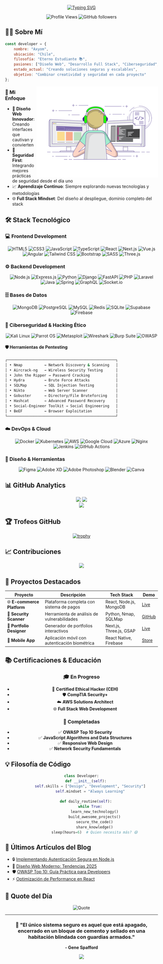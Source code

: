 

<div align="center">
  
  [![Typing SVG](https://readme-typing-svg.herokuapp.com?font=Fira+Code&pause=1000&color=00FF00&center=true&vCenter=true&width=600&lines=Creando+experiencias+web+innovadoras;Asegurando+el+mundo+digital;Aprendiendo+algo+nuevo+cada+día)](https://git.io/typing-svg)
  
  ![Profile Views](https://komarev.com/ghpvc/?username=tuusuario&color=brightgreen&style=flat-square)
  ![GitHub followers](https://img.shields.io/github/followers/tuusuario?style=flat-square&color=brightgreen)
  
</div>

## 👨‍💻 Sobre Mí

```javascript
const developer = {
    nombre: "Axyom",
    ubicación: "Chile",
    filosofía: "Eterno Estudiante 📚",
    pasiones: ["Diseño Web", "Desarrollo Full Stack", "Ciberseguridad", "Hacking Ético"],
    estado_actual: "Creando soluciones seguras y escalables",
    objetivo: "Combinar creatividad y seguridad en cada proyecto"
};
```

<img align="right" alt="Coding" width="400" src="https://raw.githubusercontent.com/devSouvik/devSouvik/master/gif3.gif">

### 🎯 Mi Enfoque

- 🎨 **Diseño Web Innovador**: Creando interfaces que cautivan y convierten
- 🔐 **Seguridad First**: Integrando mejores prácticas de seguridad desde el día uno
- 📈 **Aprendizaje Continuo**: Siempre explorando nuevas tecnologías y metodologías
- 🌐 **Full Stack Mindset**: Del diseño al despliegue, dominio completo del stack

## 🛠️ Stack Tecnológico

### 💻 Frontend Development
<div align="center">
  
![HTML5](https://img.shields.io/badge/HTML5-E34F26?style=for-the-badge&logo=html5&logoColor=white)
![CSS3](https://img.shields.io/badge/CSS3-1572B6?style=for-the-badge&logo=css3&logoColor=white)
![JavaScript](https://img.shields.io/badge/JavaScript-F7DF1E?style=for-the-badge&logo=javascript&logoColor=black)
![TypeScript](https://img.shields.io/badge/TypeScript-007ACC?style=for-the-badge&logo=typescript&logoColor=white)
![React](https://img.shields.io/badge/React-20232A?style=for-the-badge&logo=react&logoColor=61DAFB)
![Next.js](https://img.shields.io/badge/Next.js-000000?style=for-the-badge&logo=next.js&logoColor=white)
![Vue.js](https://img.shields.io/badge/Vue.js-35495E?style=for-the-badge&logo=vue.js&logoColor=4FC08D)
![Angular](https://img.shields.io/badge/Angular-DD0031?style=for-the-badge&logo=angular&logoColor=white)
![Tailwind CSS](https://img.shields.io/badge/Tailwind_CSS-38B2AC?style=for-the-badge&logo=tailwind-css&logoColor=white)
![Bootstrap](https://img.shields.io/badge/Bootstrap-563D7C?style=for-the-badge&logo=bootstrap&logoColor=white)
![SASS](https://img.shields.io/badge/Sass-CC6699?style=for-the-badge&logo=sass&logoColor=white)
![Three.js](https://img.shields.io/badge/Three.js-black?style=for-the-badge&logo=three.js&logoColor=white)

</div>

### ⚙️ Backend Development
<div align="center">
  
![Node.js](https://img.shields.io/badge/Node.js-43853D?style=for-the-badge&logo=node.js&logoColor=white)
![Express.js](https://img.shields.io/badge/Express.js-404D59?style=for-the-badge)
![Python](https://img.shields.io/badge/Python-14354C?style=for-the-badge&logo=python&logoColor=white)
![Django](https://img.shields.io/badge/Django-092E20?style=for-the-badge&logo=django&logoColor=white)
![FastAPI](https://img.shields.io/badge/FastAPI-005571?style=for-the-badge&logo=fastapi)
![PHP](https://img.shields.io/badge/PHP-777BB4?style=for-the-badge&logo=php&logoColor=white)
![Laravel](https://img.shields.io/badge/Laravel-FF2D20?style=for-the-badge&logo=laravel&logoColor=white)
![Java](https://img.shields.io/badge/Java-ED8B00?style=for-the-badge&logo=openjdk&logoColor=white)
![Spring](https://img.shields.io/badge/Spring-6DB33F?style=for-the-badge&logo=spring&logoColor=white)
![GraphQL](https://img.shields.io/badge/-GraphQL-E10098?style=for-the-badge&logo=graphql&logoColor=white)
![Socket.io](https://img.shields.io/badge/Socket.io-black?style=for-the-badge&logo=socket.io&badgeColor=010101)

</div>

### 🗄️ Bases de Datos
<div align="center">
  
![MongoDB](https://img.shields.io/badge/MongoDB-4EA94B?style=for-the-badge&logo=mongodb&logoColor=white)
![PostgreSQL](https://img.shields.io/badge/PostgreSQL-316192?style=for-the-badge&logo=postgresql&logoColor=white)
![MySQL](https://img.shields.io/badge/MySQL-005C84?style=for-the-badge&logo=mysql&logoColor=white)
![Redis](https://img.shields.io/badge/redis-%23DD0031.svg?&style=for-the-badge&logo=redis&logoColor=white)
![SQLite](https://img.shields.io/badge/SQLite-07405E?style=for-the-badge&logo=sqlite&logoColor=white)
![Supabase](https://img.shields.io/badge/Supabase-3ECF8E?style=for-the-badge&logo=supabase&logoColor=white)
![Firebase](https://img.shields.io/badge/Firebase-039BE5?style=for-the-badge&logo=Firebase&logoColor=white)

</div>

### 🔐 Ciberseguridad & Hacking Ético
<div align="center">
  
![Kali Linux](https://img.shields.io/badge/Kali_Linux-557C94?style=for-the-badge&logo=kali-linux&logoColor=white)
![Parrot OS](https://img.shields.io/badge/Parrot_OS-15E3C5?style=for-the-badge&logo=parrot&logoColor=white)
![Metasploit](https://img.shields.io/badge/Metasploit-2596CD?style=for-the-badge&logo=metasploit&logoColor=white)
![Wireshark](https://img.shields.io/badge/Wireshark-1679A7?style=for-the-badge&logo=wireshark&logoColor=white)
![Burp Suite](https://img.shields.io/badge/Burp_Suite-FF6633?style=for-the-badge&logo=burp-suite&logoColor=white)
![OWASP](https://img.shields.io/badge/OWASP-000000?style=for-the-badge&logo=owasp&logoColor=white)

</div>

#### 🛡️ Herramientas de Pentesting
```bash
┌──────────────────────────────────────────────────┐
│ • Nmap          → Network Discovery & Scanning   │
│ • Aircrack-ng   → Wireless Security Testing      │
│ • John the Ripper → Password Cracking            │
│ • Hydra         → Brute Force Attacks            │
│ • SQLMap        → SQL Injection Testing          │
│ • Nikto         → Web Server Scanner             │
│ • Gobuster      → Directory/File Bruteforcing    │
│ • Hashcat       → Advanced Password Recovery     │
│ • Social-Engineer Toolkit → Social Engineering   │
│ • BeEF          → Browser Exploitation           │
└──────────────────────────────────────────────────┘
```

### ☁️ DevOps & Cloud
<div align="center">
  
![Docker](https://img.shields.io/badge/Docker-2496ED?style=for-the-badge&logo=docker&logoColor=white)
![Kubernetes](https://img.shields.io/badge/Kubernetes-326CE5?style=for-the-badge&logo=kubernetes&logoColor=white)
![AWS](https://img.shields.io/badge/AWS-232F3E?style=for-the-badge&logo=amazon-aws&logoColor=white)
![Google Cloud](https://img.shields.io/badge/Google_Cloud-4285F4?style=for-the-badge&logo=google-cloud&logoColor=white)
![Azure](https://img.shields.io/badge/Azure-0089D0?style=for-the-badge&logo=microsoft-azure&logoColor=white)
![Nginx](https://img.shields.io/badge/Nginx-009639?style=for-the-badge&logo=nginx&logoColor=white)
![Jenkins](https://img.shields.io/badge/Jenkins-D24939?style=for-the-badge&logo=Jenkins&logoColor=white)
![GitHub Actions](https://img.shields.io/badge/GitHub_Actions-2088FF?style=for-the-badge&logo=github-actions&logoColor=white)

</div>

### 🎨 Diseño & Herramientas
<div align="center">
  
![Figma](https://img.shields.io/badge/Figma-F24E1E?style=for-the-badge&logo=figma&logoColor=white)
![Adobe XD](https://img.shields.io/badge/Adobe%20XD-470137?style=for-the-badge&logo=Adobe%20XD&logoColor=#FF61F6)
![Adobe Photoshop](https://img.shields.io/badge/Adobe_Photoshop-31A8FF?style=for-the-badge&logo=Adobe%20Photoshop&logoColor=white)
![Blender](https://img.shields.io/badge/blender-%23F5792A.svg?style=for-the-badge&logo=blender&logoColor=white)
![Canva](https://img.shields.io/badge/Canva-%2300C4CC.svg?style=for-the-badge&logo=Canva&logoColor=white)

</div>

## 📊 GitHub Analytics

<div align="center">
  <img height="180em" src="https://github-readme-stats.vercel.app/api?username=tuusuario&show_icons=true&theme=dark&include_all_commits=true&count_private=true&bg_color=0d1117&title_color=00ff00&text_color=ffffff&icon_color=00ff00&border_color=00ff00"/>
  <img height="180em" src="https://github-readme-stats.vercel.app/api/top-langs/?username=tuusuario&layout=compact&langs_count=8&theme=dark&bg_color=0d1117&title_color=00ff00&text_color=ffffff&border_color=00ff00"/>
</div>

<div align="center">
  <img src="https://github-readme-streak-stats.herokuapp.com/?user=tuusuario&theme=dark&background=0d1117&stroke=00ff00&ring=00ff00&fire=00ff00&currStreakNum=ffffff&currStreakLabel=00ff00&sideNums=ffffff&sideLabels=ffffff&dates=ffffff&border=00ff00" />
</div>

## 🏆 Trofeos GitHub

<div align="center">
  
[![trophy](https://github-profile-trophy.vercel.app/?username=tuusuario&theme=matrix&row=1&column=7&margin-w=15&margin-h=15)](https://github.com/ryo-ma/github-profile-trophy)

</div>

## 📈 Contribuciones

<div align="center">
  <img src="https://github-readme-activity-graph.vercel.app/graph?username=tuusuario&theme=react-dark&bg_color=0d1117&color=00ff00&line=00ff00&point=ffffff&area=true&hide_border=true" />
</div>

## 🎯 Proyectos Destacados

<div align="center">
  
| Proyecto | Descripción | Tech Stack | Demo |
|----------|-------------|------------|------|
| 🌐 **E-commerce Platform** | Plataforma completa con sistema de pagos | React, Node.js, MongoDB | [Live](https://example.com) |
| 🔐 **Security Scanner** | Herramienta de análisis de vulnerabilidades | Python, Nmap, SQLMap | [GitHub](https://github.com) |
| 🎨 **Portfolio Designer** | Generador de portfolios interactivos | Next.js, Three.js, GSAP | [Live](https://example.com) |
| 📱 **Mobile App** | Aplicación móvil con autenticación biométrica | React Native, Firebase | [Store](https://example.com) |

</div>

## 📚 Certificaciones & Educación

<div align="center">

### 🎓 En Progreso
- 🔐 **Certified Ethical Hacker (CEH)**
- 🛡️ **CompTIA Security+**
- ☁️ **AWS Solutions Architect**
- 🌐 **Full Stack Web Development**

### 📜 Completadas
- ✅ **OWASP Top 10 Security**
- ✅ **JavaScript Algorithms and Data Structures**
- ✅ **Responsive Web Design**
- ✅ **Network Security Fundamentals**

</div>

## 💡 Filosofía de Código

<div align="center">
  
```python
class Developer:
    def __init__(self):
        self.skills = ["Design", "Development", "Security"]
        self.mindset = "Always Learning"
    
    def daily_routine(self):
        while True:
            learn_new_technology()
            build_awesome_projects()
            secure_the_code()
            share_knowledge()
            sleep(hours=6)  # Quien necesita más? 😄
```

</div>

## 🌟 Últimos Artículos del Blog

<!-- BLOG-POST-LIST:START -->
- 🔒 [Implementando Autenticación Segura en Node.js]()
- 🎨 [Diseño Web Moderno: Tendencias 2025]()
- 🛡️ [OWASP Top 10: Guía Práctica para Developers]()
- ⚡ [Optimización de Performance en React]()
<!-- BLOG-POST-LIST:END -->

</div>

## 💭 Quote del Día

<div align="center">
  
![Quote](https://quotes-github-readme.vercel.app/api?type=horizontal&theme=dark&quote=La%20seguridad%20no%20es%20un%20producto,%20sino%20un%20proceso.&author=Bruce%20Schneier)

</div>

---

<div align="center">
  
### 🚀 "El único sistema seguro es aquel que está apagado, encerrado en un bloque de cemento y sellado en una habitación blindada con guardias armados." 
**- Gene Spafford**

<img src="https://capsule-render.vercel.app/api?type=waving&color=0:00FF00,100:004D00&height=100&section=footer&animation=fadeIn"/>

</div>
